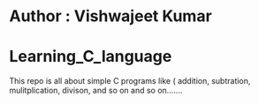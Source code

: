 # Author : Vishwajeet Kumar
# Learning_C_language
This repo is all about simple C programs like ( addition, subtration, mulitplication, divison, and so on and so on.......
